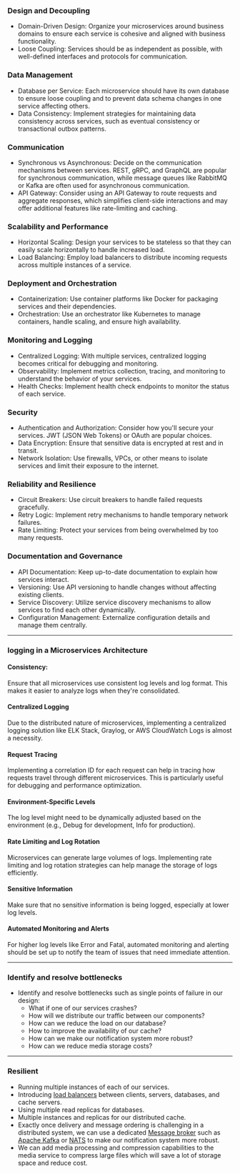 ### Design and Decoupling

- Domain-Driven Design: Organize your microservices around business domains to ensure each service is cohesive and aligned with business functionality.
- Loose Coupling: Services should be as independent as possible, with well-defined interfaces and protocols for communication.
    

### Data Management

- Database per Service: Each microservice should have its own database to ensure loose coupling and to prevent data schema changes in one service affecting others.
- Data Consistency: Implement strategies for maintaining data consistency across services, such as eventual consistency or transactional outbox patterns.


### Communication

- Synchronous vs Asynchronous: Decide on the communication mechanisms between services. REST, gRPC, and GraphQL are popular for synchronous communication, while message queues like RabbitMQ or Kafka are often used for asynchronous communication.
- API Gateway: Consider using an API Gateway to route requests and aggregate responses, which simplifies client-side interactions and may offer additional features like rate-limiting and caching.


### Scalability and Performance

- Horizontal Scaling: Design your services to be stateless so that they can easily scale horizontally to handle increased load.
- Load Balancing: Employ load balancers to distribute incoming requests across multiple instances of a service.


### Deployment and Orchestration

- Containerization: Use container platforms like Docker for packaging services and their dependencies.
- Orchestration: Use an orchestrator like Kubernetes to manage containers, handle scaling, and ensure high availability.


### Monitoring and Logging

- Centralized Logging: With multiple services, centralized logging becomes critical for debugging and monitoring.
- Observability: Implement metrics collection, tracing, and monitoring to understand the behavior of your services.
- Health Checks: Implement health check endpoints to monitor the status of each service.


### Security

- Authentication and Authorization: Consider how you'll secure your services. JWT (JSON Web Tokens) or OAuth are popular choices.
- Data Encryption: Ensure that sensitive data is encrypted at rest and in transit.
- Network Isolation: Use firewalls, VPCs, or other means to isolate services and limit their exposure to the internet.


### Reliability and Resilience

- Circuit Breakers: Use circuit breakers to handle failed requests gracefully.
- Retry Logic: Implement retry mechanisms to handle temporary network failures.
- Rate Limiting: Protect your services from being overwhelmed by too many requests.


### Documentation and Governance

- API Documentation: Keep up-to-date documentation to explain how services interact.
- Versioning: Use API versioning to handle changes without affecting existing clients.
- Service Discovery: Utilize service discovery mechanisms to allow services to find each other dynamically.
- Configuration Management: Externalize configuration details and manage them centrally.


---


### logging in a Microservices Architecture
#### Consistency:
Ensure that all microservices use consistent log levels and log format. This makes it easier to analyze logs when they're consolidated.

#### Centralized Logging
Due to the distributed nature of microservices, implementing a centralized logging solution like ELK Stack, Graylog, or AWS CloudWatch Logs is almost a necessity.

#### Request Tracing
Implementing a correlation ID for each request can help in tracing how requests travel through different microservices. This is particularly useful for debugging and performance optimization.

#### Environment-Specific Levels
The log level might need to be dynamically adjusted based on the environment (e.g., Debug for development, Info for production).

#### Rate Limiting and Log Rotation
Microservices can generate large volumes of logs. Implementing rate limiting and log rotation strategies can help manage the storage of logs efficiently.

#### Sensitive Information
Make sure that no sensitive information is being logged, especially at lower log levels.

#### Automated Monitoring and Alerts
For higher log levels like Error and Fatal, automated monitoring and alerting should be set up to notify the team of issues that need immediate attention.


---


### Identify and resolve bottlenecks

- Identify and resolve bottlenecks such as single points of failure in our design:
    - What if one of our services crashes?
    - How will we distribute our traffic between our components?
    - How can we reduce the load on our database?
    - How to improve the availability of our cache?
    - How can we make our notification system more robust?
    - How can we reduce media storage costs?


---


### Resilient
- Running multiple instances of each of our services.
- Introducing [load balancers]() between clients, servers, databases, and cache servers.
- Using multiple read replicas for databases.
- Multiple instances and replicas for our distributed cache.
- Exactly once delivery and message ordering is challenging in a distributed system, we can use a dedicated [Message broker]() such as [Apache Kafka]() or [NATS]() to make our notification system more robust.
- We can add media processing and compression capabilities to the media service to compress large files which will save a lot of storage space and reduce cost.